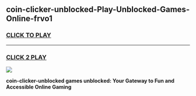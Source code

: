 
## coin-clicker-unblocked-Play-Unblocked-Games-Online-frvo1
<h3>
<a href="https://premium76.site?title=coin-clicker-unblocked&ref=25A">CLICK TO PLAY</a></h3>
<hr>

<h3>
<a href="https://premium76.site?title=coin-clicker-unblocked&ref=25A">CLICK 2 PLAY</a>
  
</h3>

<a href="https://premium76.site?title=coin-clicker-unblocked&ref=25A"><img src="https://clearcache.store/games.png"></a>


**coin-clicker-unblocked games unblocked: Your Gateway to Fun and Accessible Online Gaming**
